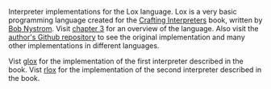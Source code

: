 Interpreter implementations for the Lox language. Lox is a very basic programming language created for the [Crafting Interpreters] book, written by [Bob Nystrom]. Visit [chapter 3] for an overview of the language. Also visit the [author's Github repository] to see the original implementation and many other implementations in different languages.

Vist [glox](/glox) for the implementation of the first interpreter described in the book.
Vist [rlox](/rlox) for the implementation of the second interpreter described in the book.

[author's Github repository]: https://github.com/munificent/craftinginterpreters
[Bob Nystrom]: https://github.com/munificent
[chapter 3]: http://craftinginterpreters.com/the-lox-language.html
[Crafting Interpreters]: http://craftinginterpreters.com/
